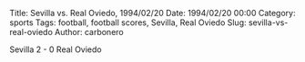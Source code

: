 Title: Sevilla vs. Real Oviedo, 1994/02/20
Date: 1994/02/20 00:00
Category: sports
Tags: football, football scores, Sevilla, Real Oviedo
Slug: sevilla-vs-real-oviedo
Author: carbonero


Sevilla 2 - 0 Real Oviedo
